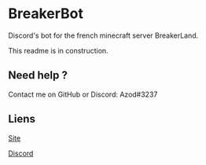 # BreakerBot

Discord's bot for the french minecraft server BreakerLand. 

This readme is in construction.


## Need help ?
Contact me on GitHub or Discord: Azod#3237

## Liens
[Site](https://breakerland.fr)

[Discord](https://discord.gg/KqNkQ4)
